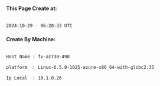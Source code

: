 
   
#### This Page Create at:

```bash

2024-10-29 - 06:20:33 UTC

```

#### Create By Machine:

```bash

Host Name : fv-az738-498

platform  : Linux-6.5.0-1025-azure-x86_64-with-glibc2.35

Ip Local  : 10.1.0.26

```

